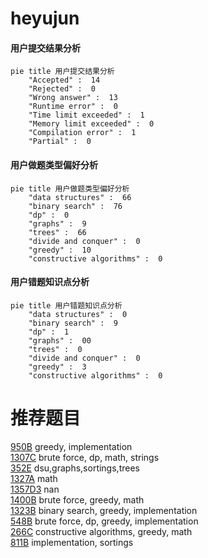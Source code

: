 # heyujun

<!-- tabs:start -->



#### **用户提交结果分析**

```mermaid
pie title 用户提交结果分析
    "Accepted" :  14
    "Rejected" :  0
    "Wrong answer" :  13
    "Runtime error" :  0
    "Time limit exceeded" :  1
    "Memory limit exceeded" :  0
    "Compilation error" :  1
    "Partial" :  0
```

#### **用户做题类型偏好分析**

```mermaid
pie title 用户做题类型偏好分析
    "data structures" :  66
    "binary search" :  76
    "dp" :  0
    "graphs" :  9
    "trees" :  66
    "divide and conquer" :  0
    "greedy" :  10
    "constructive algorithms" :  0
```
#### **用户错题知识点分析**

```mermaid
pie title 用户错题知识点分析
    "data structures" :  0
    "binary search" :  9
    "dp" :  1
    "graphs" :  00
    "trees" :  0
    "divide and conquer" :  0
    "greedy" :  3
    "constructive algorithms" :  0
```



<!-- tabs:end -->
# 推荐题目
[950B](https://codeforces.com/contest/950/problem/B)		greedy,
                        implementation		  
[1307C](https://codeforces.com/contest/1307/problem/C)		brute force,
                        dp,
                        math,
                        strings		  
[352E](https://codeforces.com/contest/352/problem/E)		dsu,graphs,sortings,trees		  
[1327A](https://codeforces.com/contest/1327/problem/A)		math		  
[1357D3](https://codeforces.com/contest/1357D/problem/3)		nan		  
[1400B](https://codeforces.com/contest/1400/problem/B)		brute force,
                        greedy,
                        math		  
[1323B](https://codeforces.com/contest/1323/problem/B)		binary search,
                        greedy,
                        implementation		  
[548B](https://codeforces.com/contest/548/problem/B)		brute force,
                        dp,
                        greedy,
                        implementation		  
[266C](https://codeforces.com/contest/266/problem/C)		constructive algorithms,
                        greedy,
                        math		  
[811B](https://codeforces.com/contest/811/problem/B)		implementation,
                        sortings		  
